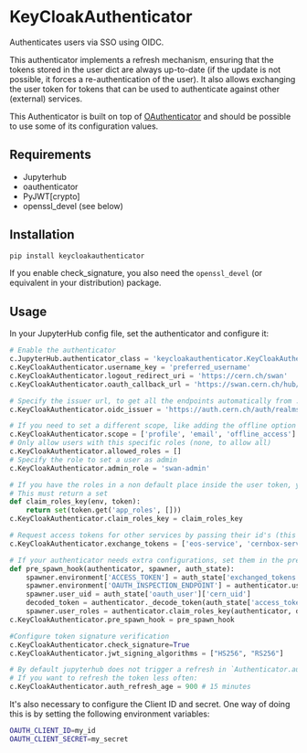 # KeyCloakAuthenticator

Authenticates users via SSO using OIDC. 

This authenticator implements a refresh mechanism, ensuring that the tokens stored in the user dict are always up-to-date (if the update is not possible, it forces a re-authentication of the user). It also allows exchanging the user token for tokens that can be used to authenticate against other (external) services.

This Authenticator is built on top of [OAuthenticator](https://github.com/jupyterhub/oauthenticator) and should be possible to use some of its configuration values.


## Requirements

* Jupyterhub
* oauthenticator
* PyJWT[crypto]
* openssl\_devel (see below)

## Installation

```bash
pip install keycloakauthenticator
```

If you enable check\_signature, you also need the `openssl_devel` (or equivalent in your distribution) package.

## Usage

In your JupyterHub config file, set the authenticator and configure it:

```python
# Enable the authenticator
c.JupyterHub.authenticator_class = 'keycloakauthenticator.KeyCloakAuthenticator'
c.KeyCloakAuthenticator.username_key = 'preferred_username'
c.KeyCloakAuthenticator.logout_redirect_uri = 'https://cern.ch/swan'
c.KeyCloakAuthenticator.oauth_callback_url = 'https://swan.cern.ch/hub/oauth_callback'

# Specify the issuer url, to get all the endpoints automatically from .well-known/openid-configuration
c.KeyCloakAuthenticator.oidc_issuer = 'https://auth.cern.ch/auth/realms/cern'

# If you need to set a different scope, like adding the offline option for longer lived refresh token
c.KeyCloakAuthenticator.scope = ['profile', 'email', 'offline_access']
# Only allow users with this specific roles (none, to allow all)
c.KeyCloakAuthenticator.allowed_roles = []
# Specify the role to set a user as admin
c.KeyCloakAuthenticator.admin_role = 'swan-admin'

# If you have the roles in a non default place inside the user token, you can retrieve them
# This must return a set
def claim_roles_key(env, token):
    return set(token.get('app_roles', []))
c.KeyCloakAuthenticator.claim_roles_key = claim_roles_key

# Request access tokens for other services by passing their id's (this uses the token exchange mechanism)
c.KeyCloakAuthenticator.exchange_tokens = ['eos-service', 'cernbox-service']

# If your authenticator needs extra configurations, set them in the pre-spawn hook
def pre_spawn_hook(authenticator, spawner, auth_state):
    spawner.environment['ACCESS_TOKEN'] = auth_state['exchanged_tokens']['eos-service']
    spawner.environment['OAUTH_INSPECTION_ENDPOINT'] = authenticator.userdata_url.replace('https://', '')
    spawner.user_uid = auth_state['oauth_user']['cern_uid']
    decoded_token = authenticator._decode_token(auth_state['access_token'])
    spawner.user_roles = authenticator.claim_roles_key(authenticator, decoded_token)
c.KeyCloakAuthenticator.pre_spawn_hook = pre_spawn_hook

#Configure token signature verification
c.KeyCloakAuthenticator.check_signature=True
c.KeyCloakAuthenticator.jwt_signing_algorithms = ["HS256", "RS256"]

# By default jupyterhub does not trigger a refresh in `Authenticator.auth_refresh_age` seconds (default 5 minutes)
# If you want to refresh the token less often:
c.KeyCloakAuthenticator.auth_refresh_age = 900 # 15 minutes
```


It's also necessary to configure the Client ID and secret. One way of doing this is by setting the following environment variables:

```bash
OAUTH_CLIENT_ID=my_id
OAUTH_CLIENT_SECRET=my_secret
```
